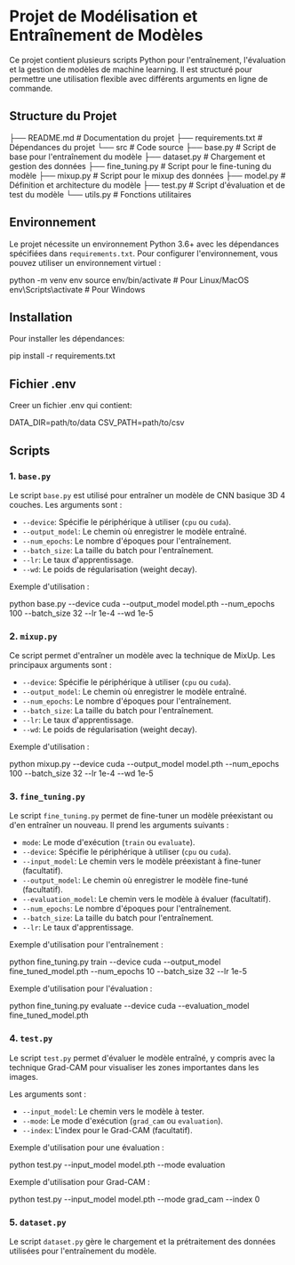 # Projet de Modélisation et Entraînement de Modèles

Ce projet contient plusieurs scripts Python pour l'entraînement, l'évaluation et la gestion de modèles de machine learning. Il est structuré pour permettre une utilisation flexible avec différents arguments en ligne de commande.

## Structure du Projet

├── README.md           # Documentation du projet
├── requirements.txt    # Dépendances du projet
└── src                 # Code source
    ├── base.py         # Script de base pour l'entraînement du modèle
    ├── dataset.py      # Chargement et gestion des données
    ├── fine_tuning.py  # Script pour le fine-tuning du modèle
    ├── mixup.py        # Script pour le mixup des données
    ├── model.py        # Définition et architecture du modèle
    ├── test.py         # Script d'évaluation et de test du modèle
    └── utils.py        # Fonctions utilitaires

## Environnement

Le projet nécessite un environnement Python 3.6+ avec les dépendances spécifiées dans `requirements.txt`. Pour configurer l'environnement, vous pouvez utiliser un environnement virtuel :

python -m venv env
source env/bin/activate  # Pour Linux/MacOS
env\Scripts\activate     # Pour Windows

## Installation

Pour installer les dépendances:

pip install -r requirements.txt

## Fichier .env

Creer un fichier .env qui contient:

DATA_DIR=path/to/data
CSV_PATH=path/to/csv


## Scripts

### 1. `base.py`

Le script `base.py` est utilisé pour entraîner un modèle de CNN basique 3D 4 couches. Les arguments sont :

- `--device`: Spécifie le périphérique à utiliser (`cpu` ou `cuda`).
- `--output_model`: Le chemin où enregistrer le modèle entraîné.
- `--num_epochs`: Le nombre d'époques pour l'entraînement.
- `--batch_size`: La taille du batch pour l'entraînement.
- `--lr`: Le taux d'apprentissage.
- `--wd`: Le poids de régularisation (weight decay).

Exemple d'utilisation :

python base.py --device cuda --output_model model.pth --num_epochs 100 --batch_size 32 --lr 1e-4 --wd 1e-5

### 2. `mixup.py`

Ce script permet d'entraîner un modèle avec la technique de MixUp. Les principaux arguments sont :

- `--device`: Spécifie le périphérique à utiliser (`cpu` ou `cuda`).
- `--output_model`: Le chemin où enregistrer le modèle entraîné.
- `--num_epochs`: Le nombre d'époques pour l'entraînement.
- `--batch_size`: La taille du batch pour l'entraînement.
- `--lr`: Le taux d'apprentissage.
- `--wd`: Le poids de régularisation (weight decay).

Exemple d'utilisation :

python mixup.py --device cuda --output_model model.pth --num_epochs 100 --batch_size 32 --lr 1e-4 --wd 1e-5

### 3. `fine_tuning.py`

Le script `fine_tuning.py` permet de fine-tuner un modèle préexistant ou d'en entraîner un nouveau. Il prend les arguments suivants :

- `mode`: Le mode d'exécution (`train` ou `evaluate`).
- `--device`: Spécifie le périphérique à utiliser (`cpu` ou `cuda`).
- `--input_model`: Le chemin vers le modèle préexistant à fine-tuner (facultatif).
- `--output_model`: Le chemin où enregistrer le modèle fine-tuné (facultatif).
- `--evaluation_model`: Le chemin vers le modèle à évaluer (facultatif).
- `--num_epochs`: Le nombre d'époques pour l'entraînement.
- `--batch_size`: La taille du batch pour l'entraînement.
- `--lr`: Le taux d'apprentissage.

Exemple d'utilisation pour l'entraînement :

python fine_tuning.py train --device cuda --output_model fine_tuned_model.pth --num_epochs 10 --batch_size 32 --lr 1e-5

Exemple d'utilisation pour l'évaluation :

python fine_tuning.py evaluate --device cuda --evaluation_model fine_tuned_model.pth

### 4. `test.py`

Le script `test.py` permet d'évaluer le modèle entraîné, y compris avec la technique Grad-CAM pour visualiser les zones importantes dans les images.

Les arguments sont :

- `--input_model`: Le chemin vers le modèle à tester.
- `--mode`: Le mode d'exécution (`grad_cam` ou `evaluation`).
- `--index`: L'index pour le Grad-CAM (facultatif).

Exemple d'utilisation pour une évaluation :

python test.py --input_model model.pth --mode evaluation

Exemple d'utilisation pour Grad-CAM :

python test.py --input_model model.pth --mode grad_cam --index 0

### 5. `dataset.py`

Le script `dataset.py` gère le chargement et la prétraitement des données utilisées pour l'entraînement du modèle. 




